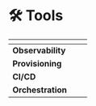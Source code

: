 # 🛠 Tools

<table data-view="cards"><thead><tr><th></th><th></th><th></th></tr></thead><tbody><tr><td><strong>Observability</strong></td><td></td><td></td></tr><tr><td><strong>Provisioning</strong></td><td></td><td></td></tr><tr><td><strong>CI/CD</strong></td><td></td><td></td></tr><tr><td><strong>Orchestration</strong></td><td></td><td></td></tr></tbody></table>
